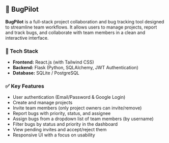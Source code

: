 ## 🚀 BugPilot

**BugPilot** is a full-stack project collaboration and bug tracking tool designed to streamline team workflows. It allows users to manage projects, report and track bugs, and collaborate with team members in a clean and interactive interface.

### 🔧 Tech Stack
- **Frontend:** React.js (with Tailwind CSS)
- **Backend:** Flask (Python, SQLAlchemy, JWT Authentication)
- **Database:** SQLite / PostgreSQL

### ✅ Key Features
- User authentication (Email/Password & Google Login)
- Create and manage projects
- Invite team members (only project owners can invite/remove)
- Report bugs with priority, status, and assignee
- Assign bugs from a dropdown list of team members (by username)
- Filter bugs by status and priority in the dashboard
- View pending invites and accept/reject them
- Responsive UI with a focus on usability


